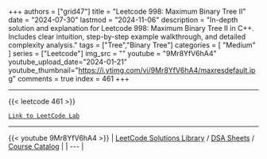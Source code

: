 
+++
authors = ["grid47"]
title = "Leetcode 998: Maximum Binary Tree II"
date = "2024-07-30"
lastmod = "2024-11-06"
description = "In-depth solution and explanation for Leetcode 998: Maximum Binary Tree II in C++. Includes clear intuition, step-by-step example walkthrough, and detailed complexity analysis."
tags = ["Tree","Binary Tree"]
categories = [
    "Medium"
]
series = ["Leetcode"]
img_src = ""
youtube = "9Mr8YfV6hA4"
youtube_upload_date="2024-01-21"
youtube_thumbnail="https://i.ytimg.com/vi/9Mr8YfV6hA4/maxresdefault.jpg"
comments = true
index = 461
+++



---
{{< leetcode 461 >}}

[`Link to LeetCode Lab`](https://leetcode.com/problems/maximum-binary-tree-ii/description/)

---
{{< youtube 9Mr8YfV6hA4 >}}
| [LeetCode Solutions Library](https://grid47.xyz/leetcode/) / [DSA Sheets](https://grid47.xyz/sheets/) / [Course Catalog](https://grid47.xyz/courses/) |
| --- |
